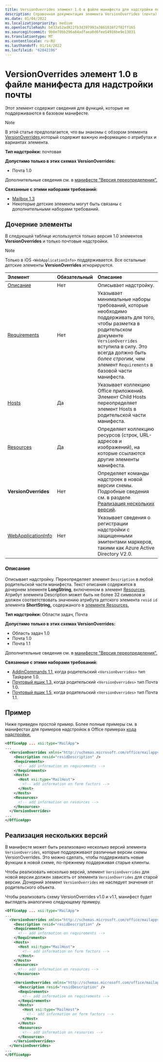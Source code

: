 ```yaml
---
title: VersionOverrides элемент 1.0 в файле манифеста для надстройки почты
description: Справочная документация элемента VersionOverrides (почта) для Office файлов манифеста надстройок (XML).
ms.date: 01/04/2022
ms.localizationpriority: medium
ms.openlocfilehash: b433a52ad922fb3d397993a3861038f2f82ff165
ms.sourcegitcommit: 9b0e70bb296a84adfaea0d6fee54916be9e13031
ms.translationtype: MT
ms.contentlocale: ru-RU
ms.lasthandoff: 01/14/2022
ms.locfileid: "62042196"
---
```

# <a name="versionoverrides-10-element-in-the-manifest-file-for-a-mail-add-in"></a>VersionOverrides элемент 1.0 в файле манифеста для надстройки почты

Этот элемент содержит сведения для функций, которые не поддерживаются в базовом манифесте.

> [!NOTE]
> В этой статье предполагается, что вы знакомы с обзором элемента [VersionOverrides,](versionoverrides.md)который содержит важную информацию о атрибутах и вариантах элемента.

**Тип надстройки:** почтовая

**Допустимо только в этих схемах VersionOverrides:**

- Почта 1.0

Дополнительные сведения см. в [манифесте "Версия переопределения".](../../develop/add-in-manifests.md#version-overrides-in-the-manifest)

**Связанные с этими наборами требований:**

- [Mailbox 1.3](../../reference/objectmodel/requirement-set-1.3/outlook-requirement-set-1.3.md)
- Некоторые детские элементы могут быть связаны с дополнительными наборами требований.

## <a name="child-elements"></a>Дочерние элементы

В следующей таблице используется только версия 1.0 элементов **VersionOverrides** и только почтовые надстройки.

> [!NOTE]
> Только в iOS `<WebApplicationInfo>` поддерживается. Все остальные детские элементы **VersionOverrides** игнорируются.

|  Элемент |  Обязательный  |  Описание  |
|:-----|:-----|:-----|
|  [Описание](#description)    |  Нет   |  Описывает надстройку. |
|  [Requirements](requirements.md)  |  Нет   |  Указывает минимальные наборы требований, которые необходимо поддерживать для того, чтобы разметка в родительском документе `VersionOverrides` вступила в силу. Это всегда должно быть *более строгим,* чем элемент `Requirements` в базовой части манифеста.|
|  [Hosts](hosts.md)                |  Да  |  Указывает коллекцию Office приложений. Элемент Child Hosts переопределяет элемент Hosts в родительской части манифеста.  |
|  [Resources](resources.md)    |  Да  | Определяет коллекцию ресурсов (строк, URL-адресов и изображений), на которые ссылаются другие элементы манифеста.|
|  **VersionOverrides**    |  Нет  | Определяет команды надстроек в новой версии схемы. Подробные сведения см. в разделе [Реализация нескольких версий](#implementing-multiple-versions). |
|  [WebApplicationInfo](webapplicationinfo.md)    |  Нет  | Указывает сведения о регистрации надстройки с защищенными эмитентами маркеров, такими как Azure Active Directory V2.0. |

### <a name="description"></a>Описание

Описывает надстройку. Переопределяет элемент `Description` в любой родительской части манифеста. Текст описания содержится в дочернем элементе **LongString**, включенном в элемент [Resources](resources.md). Атрибут элемента Description может быть не более 32 символов и должен соответствовать значению атрибута детского элемента `resid`  `id` элемента **ShortString,** содержаного в [элементе Resources.](resources.md) 

**Тип надстройки:** Области задач, Почта

**Допустимо только в этих схемах VersionOverrides:**

- Область задач 1.0
- Почта 1.0
- Почта 1.1

Дополнительные сведения см. в [манифесте "Версия переопределения".](../../develop/add-in-manifests.md#version-overrides-in-the-manifest)

**Связанные с этими наборами требований:**

- [AddinCommands 1.1,](../requirement-sets/add-in-commands-requirement-sets.md) когда родительский `<VersionOverrides>` тип Taskpane 1.0.
- [Почтовый ящик 1.3,](../../reference/objectmodel/requirement-set-1.3/outlook-requirement-set-1.3.md) когда родительский `<VersionOverrides>` тип Почта 1.0.
- [Почтовый ящик 1.5,](../../reference/objectmodel/requirement-set-1.5/outlook-requirement-set-1.5.md) когда родительский `<VersionOverrides>` тип Почта 1.1.

## <a name="example"></a>Пример

Ниже приведен простой пример. Более полные примеры см. в манифестах для примеров надстройок в Office примерах [кода надстройки.](https://github.com/OfficeDev/PnP-OfficeAddins)

```xml
<OfficeApp ... xsi:type="MailApp">
...
  <VersionOverrides xmlns="http://schemas.microsoft.com/office/mailappversionoverrides" xsi:type="VersionOverridesV1_0">
    <Description resid="residDescription" />
    <Requirements>
      <!-- add information on requirements -->
    </Requirements>
    <Hosts>
      <Host xsi:type="MailHost">
        <!-- add information on form factors -->
      </Host>
    </Hosts>
    <Resources>
      <!-- add information on resources -->
    </Resources>
  </VersionOverrides>
...
</OfficeApp>
```

## <a name="implementing-multiple-versions"></a>Реализация нескольких версий

В манифесте может быть реализовано несколько версий элемента `VersionOverrides`, которые поддерживают различные версии схемы VersionOverrides. Это можно сделать, чтобы поддерживать новые функции в новой схеме, по-прежнему поддерживая старые клиенты.

Чтобы реализовать несколько версий, элемент `VersionOverrides` для новой версии должен зависеть от элемента `VersionOverrides` для старой версии. Дочерний элемент `VersionOverrides` не наследует значения от родительского объекта.

Чтобы реализовать схему VersionOverrides v1.0 и v1.1, манифест будет выглядеть аналогично следующему примеру.

```xml
<OfficeApp ... xsi:type="MailApp">
...
  <VersionOverrides xmlns="http://schemas.microsoft.com/office/mailappversionoverrides" xsi:type="VersionOverridesV1_0">
    <Description resid="residDescription" />
    <Requirements>
      <!-- add information on requirements -->
    </Requirements>
    <Hosts>
      <Host xsi:type="MailHost">
        <!-- add information on form factors -->
      </Host>
    </Hosts>
    <Resources>
      <!-- add information on resources -->
    </Resources>

    <VersionOverrides xmlns="http://schemas.microsoft.com/office/mailappversionoverrides/1.1" xsi:type="VersionOverridesV1_1">
      <Description resid="residDescription" />
      <Requirements>
        <!-- add information on requirements -->
      </Requirements>
      <Hosts>
        <Host xsi:type="MailHost">
          <!-- add information on form factors -->
        </Host>
      </Hosts>
      <Resources>
        <!-- add information on resources -->
      </Resources>
    </VersionOverrides>  
  </VersionOverrides>
...
</OfficeApp>
```
